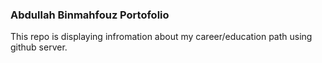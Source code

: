 
### Abdullah Binmahfouz Portofolio

This repo is displaying infromation about my career/education path using github server.











